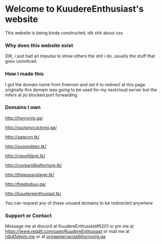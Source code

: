 # Welcome to KuudereEnthusiast's website

This website is being kinda constructed, idk shit about css

### Why does this website exist

IDK, i just had an impulse to show others the shit i do, usually the stuff that goes unnoticed

### How I made this

I got the domain name from freenom and set it to redirect at this page
originally this domain was going to be used for my nextcloud server but the mfers at jio blocked port forwarding

### Domains I own
http://hornynig.ga/

http://suckmycocknig.ga/

http://sawcon.tk/

http://sugondeez.tk/

http://ceoofdank.tk/

http://cockandballtorture.tk/

http://thepussyslayer.tk/

http://freebobux.ga/

http://kuudereenthusiast.tk/

You can request any of these unused domains to be redirected anywhere

### Support or Contact

Message me at discord at KuudereEnthusiast#5201 or pm me at https://www.reddit.com/user/KuudereEnthusiast or 
mail me at ntb45@pm.me or at progamerracist@hornynig.ga

